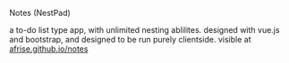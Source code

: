  Notes
 (NestPad)

a to-do list type app, with unlimited nesting ablilites. designed with vue.js and bootstrap, and designed to be run purely clientside.
visible at [afrise.github.io/notes](https://afrise.github.io/notes)

